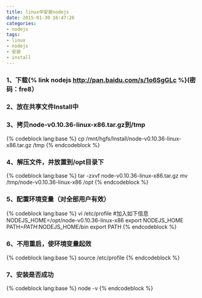 ```yaml
---
title: linux中安装nodejs
date: 2015-01-30 16:47:26
categories:
- nodejs
tags:
- linux
- nodejs
- 安装
- install
---
```

### 1、下载{% link nodejs http://pan.baidu.com/s/1o6SgGLc %}(密码：fre8）
### 2、放在共享文件Install中
### 3、拷贝node-v0.10.36-linux-x86.tar.gz到/tmp
{% codeblock lang:base %}
cp /mnt/hgfs/Install/node-v0.10.36-linux-x86.tar.gz /tmp
{% endcodeblock %}
<!-- more -->
### 4、解压文件，并放置到/opt目录下
{% codeblock lang:base %}
tar -zxvf node-v0.10.36-linux-x86.tar.gz
mv /tmp/node-v0.10.36-linux-x86 /opt
{% endcodeblock %}
### 5、配置环境变量（对全部用户有效）
{% codeblock lang:base %}
vi /etc/profile
#加入如下信息
NODEJS_HOME=/opt/node-v0.10.36-linux-x86
export NODEJS_HOME
PATH=$PATH:$NODEJS_HOME/bin
export PATH
{% endcodeblock %}
### 6、不用重启，使环境变量起效
{% codeblock lang:base %}
source /etc/profile
{% endcodeblock %}
### 7、安装是否成功
{% codeblock lang:base %}
node -v
{% endcodeblock %}

